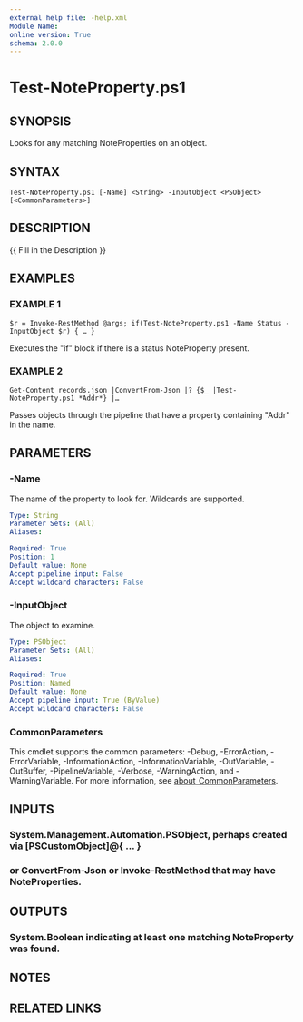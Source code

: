 ```yaml
---
external help file: -help.xml
Module Name:
online version: True
schema: 2.0.0
---
```


# Test-NoteProperty.ps1

## SYNOPSIS
Looks for any matching NoteProperties on an object.

## SYNTAX

```
Test-NoteProperty.ps1 [-Name] <String> -InputObject <PSObject> [<CommonParameters>]
```

## DESCRIPTION
{{ Fill in the Description }}

## EXAMPLES

### EXAMPLE 1
```
$r = Invoke-RestMethod @args; if(Test-NoteProperty.ps1 -Name Status -InputObject $r) { … }
```

Executes the "if" block if there is a status NoteProperty present.

### EXAMPLE 2
```
Get-Content records.json |ConvertFrom-Json |? {$_ |Test-NoteProperty.ps1 *Addr*} |…
```

Passes objects through the pipeline that have a property containing "Addr" in the name.

## PARAMETERS

### -Name
The name of the property to look for.
Wildcards are supported.

```yaml
Type: String
Parameter Sets: (All)
Aliases:

Required: True
Position: 1
Default value: None
Accept pipeline input: False
Accept wildcard characters: False
```

### -InputObject
The object to examine.

```yaml
Type: PSObject
Parameter Sets: (All)
Aliases:

Required: True
Position: Named
Default value: None
Accept pipeline input: True (ByValue)
Accept wildcard characters: False
```

### CommonParameters
This cmdlet supports the common parameters: -Debug, -ErrorAction, -ErrorVariable, -InformationAction, -InformationVariable, -OutVariable, -OutBuffer, -PipelineVariable, -Verbose, -WarningAction, and -WarningVariable. For more information, see [about_CommonParameters](http://go.microsoft.com/fwlink/?LinkID=113216).

## INPUTS

### System.Management.Automation.PSObject, perhaps created via [PSCustomObject]@{ … }
### or ConvertFrom-Json or Invoke-RestMethod that may have NoteProperties.
## OUTPUTS

### System.Boolean indicating at least one matching NoteProperty was found.
## NOTES

## RELATED LINKS
